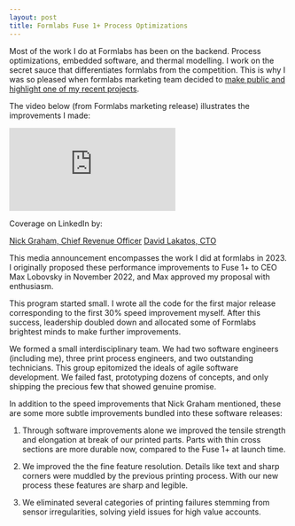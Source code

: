 ```yaml
---
layout: post
title: Formlabs Fuse 1+ Process Optimizations 
---
```


Most of the work I do at Formlabs has been on the backend. Process optimizations, embedded software, and thermal modelling. I work on the secret sauce that differentiates formlabs from the competition. This is why I was so pleased when formlabs marketing team decided to [make public and highlight one of my recent projects](https://formlabs.com/blog/sls-speed-sla-build-volume-improvements/).

The video below (from Formlabs marketing release) illustrates the improvements I made: 

<div class="auto-resizable-iframe">
<iframe src="https://www.youtube.com/embed/u_PzdP95Pao" title="FuseComparison" frameborder="0" allow="accelerometer; autoplay; clipboard-write; encrypted-media; gyroscope; picture-in-picture; web-share" allowfullscreen></iframe>
</div>

Coverage on LinkedIn by:

[Nick Graham, Chief Revenue Officer](https://www.linkedin.com/feed/update/urn:li:activity:7163227755894001665?updateEntityUrn=urn%3Ali%3Afs_feedUpdate%3A%28V2%2Curn%3Ali%3Aactivity%3A7163227755894001665%29)
[David Lakatos, CTO](https://www.linkedin.com/posts/david-lakatos-1b299b16_3dprinting-formlabs-activity-7162837119562973186-Nre6?utm_source=share&utm_medium=member_desktop)

This media announcement encompasses the work I did at formlabs in 2023. I originally proposed these performance improvements to Fuse 1+ to CEO Max Lobovsky in November 2022, and Max approved my proposal with enthusiasm.

This program started small. I wrote all the code for the first major release corresponding to the first 30% speed improvement myself. After this success, leadership doubled down and allocated some of Formlabs brightest minds to make further improvements.

We formed a small interdisciplinary team. We had two software engineers (including me), three print process engineers, and two outstanding technicians. This group epitomized the ideals of agile software development. We failed fast, prototyping dozens of concepts, and only shipping the precious few that showed genuine promise.

In addition to the speed improvements that Nick Graham mentioned, these are some more subtle improvements bundled into these software releases:

1. Through software improvements alone we improved the tensile strength and elongation at break of our printed parts. Parts with thin cross sections are more durable now, compared to the Fuse 1+ at launch time.

2. We improved the the fine feature resolution. Details like text and sharp corners were muddled by the previous printing process. With our new process these features are sharp and legible.

3. We eliminated several categories of printing failures stemming from sensor irregularities, solving yield issues for high value accounts.
